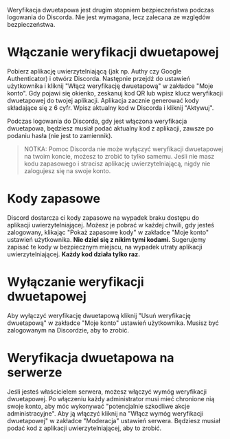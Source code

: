 <!-- TITLE: [PL] Weryfikacja Dwuetapowa -->
<!-- SUBTITLE: Używanie weryfikacji dwuetapowej na Discordzie -->

Weryfikacja dwuetapowa jest drugim stopniem bezpieczeństwa podczas logowania do Discorda. Nie jest wymagana, lecz zalecana ze względów bezpieczeństwa.
# Włączanie weryfikacji dwuetapowej
Pobierz aplikację uwierzytelniającą (jak np. Authy czy Google Authenticator) i otwórz Discorda. Następnie przejdź do ustawień użytkownika i kliknij "Włącz weryfikację dwuetapową" w zakładce "Moje konto". Gdy pojawi się okienko, zeskanuj kod QR lub wpisz klucz weryfikacji dwuetapowej do twojej aplikacji. Aplikacja zacznie generować kody składające się z 6 cyfr. Wpisz aktualny kod w Discorda i kliknij "Aktywuj".

Podczas logowania do Discorda, gdy jest włączona weryfikacja dwuetapowa, będziesz musiał podać aktualny kod z aplikacji, zawsze po podaniu hasła (nie jest to zamiennik).

> NOTKA: Pomoc Discorda nie może wyłączyć weryfikacji dwuetapowej na twoim koncie, możesz to zrobić to tylko samemu. Jeśli nie masz kodu zapasowego i stracisz aplikację uwierzytelniającą, nigdy nie zalogujesz się na swoje konto.

# Kody zapasowe
Discord dostarcza ci kody zapasowe na wypadek braku dostępu do aplikacji uwierzytelniającej. Możesz je pobrać w każdej chwili, gdy jesteś zalogowany, klikając "Pokaż zapasowe kody" w zakładce "Moje konto" ustawień użytkownika. **Nie dziel się z nikim tymi kodami.** Sugerujemy zapisać te kody w bezpiecznym miejscu, na wypadek utraty aplikacji uwierzytelniającej. **Każdy kod działa tylko raz.**

# Wyłączanie weryfikacji dwuetapowej
Aby wyłączyć weryfikację dwuetapową kliknij "Usuń weryfikację dwuetapową" w zakładce "Moje konto" ustawień użytkownika. Musisz być zalogowanym na Discordzie, aby to zrobić.

# Weryfikacja dwuetapowa na serwerze
Jeśli jesteś właścicielem serwera, możesz włączyć wymóg weryfikacji dwuetapowej. Po włączeniu każdy administrator musi mieć chronione nią swoje konto, aby móc wykonywać "potencjalnie szkodliwe akcje administracyjne". Aby ją włączyć kliknij na "Włącz wymóg weryfikacji dwuetapowej" w zakładce "Moderacja" ustawień serwera. Będziesz musiał podać kod z aplikacji uwierzytelniającej, aby to zrobić.